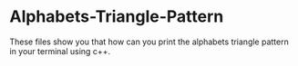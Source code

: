 # Alphabets-Triangle-Pattern
These files show you that how can you print the alphabets triangle pattern in your terminal using c++.
